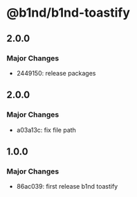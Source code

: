 # @b1nd/b1nd-toastify

## 2.0.0

### Major Changes

- 2449150: release packages

## 2.0.0

### Major Changes

- a03a13c: fix file path

## 1.0.0

### Major Changes

- 86ac039: first release b1nd toastify
